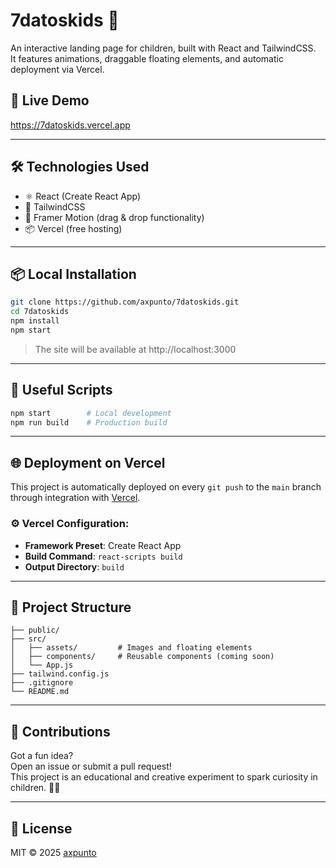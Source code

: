 # 7datoskids 🎈

An interactive landing page for children, built with React and TailwindCSS.  
It features animations, draggable floating elements, and automatic deployment via Vercel.

## 🚀 Live Demo  
https://7datoskids.vercel.app

---

## 🛠️ Technologies Used

- ⚛️ React (Create React App)
- 🎨 TailwindCSS
- 🐝 Framer Motion (drag & drop functionality)
- 📦 Vercel (free hosting)

---

## 📦 Local Installation

```bash
git clone https://github.com/axpunto/7datoskids.git
cd 7datoskids
npm install
npm start
```

> The site will be available at http://localhost:3000

---

## 🧪 Useful Scripts

```bash
npm start        # Local development
npm run build    # Production build
```

---

## 🌐 Deployment on Vercel

This project is automatically deployed on every `git push` to the `main` branch through integration with [Vercel](https://vercel.com/).

### ⚙️ Vercel Configuration:
- **Framework Preset**: Create React App
- **Build Command**: `react-scripts build`
- **Output Directory**: `build`

---

## 📁 Project Structure

```
├── public/
├── src/
│   ├── assets/         # Images and floating elements
│   ├── components/     # Reusable components (coming soon)
│   └── App.js
├── tailwind.config.js
├── .gitignore
└── README.md
```

---

## 🙌 Contributions

Got a fun idea?  
Open an issue or submit a pull request!  
This project is an educational and creative experiment to spark curiosity in children. 🧠🌈

---

## 📄 License

MIT © 2025 [axpunto](https://github.com/axpunto)
